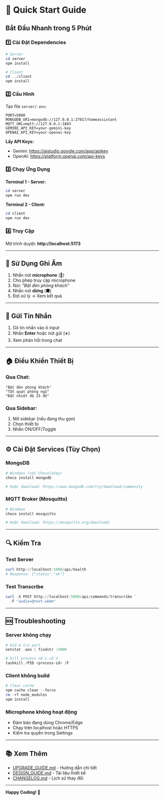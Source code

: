 # 🚀 Quick Start Guide

## Bắt Đầu Nhanh trong 5 Phút

### 1️⃣ Cài Đặt Dependencies

```powershell
# Server
cd server
npm install

# Client
cd ../client
npm install
```

### 2️⃣ Cấu Hình

Tạo file `server/.env`:

```env
PORT=5000
MONGODB_URI=mongodb://127.0.0.1:27017/homeassistant
MQTT_URL=mqtt://127.0.0.1:1883
GEMINI_API_KEY=your-gemini-key
OPENAI_API_KEY=your-openai-key
```

**Lấy API Keys:**

- Gemini: https://aistudio.google.com/app/apikey
- OpenAI: https://platform.openai.com/api-keys

### 3️⃣ Chạy Ứng Dụng

**Terminal 1 - Server:**

```powershell
cd server
npm run dev
```

**Terminal 2 - Client:**

```powershell
cd client
npm run dev
```

### 4️⃣ Truy Cập

Mở trình duyệt: **http://localhost:5173**

---

## 🎤 Sử Dụng Ghi Âm

1. Nhấn nút **microphone** (🎤)
2. Cho phép truy cập microphone
3. Nói: _"Bật đèn phòng khách"_
4. Nhấn nút **dừng** (■)
5. Đợi xử lý → Xem kết quả

---

## 💬 Gửi Tin Nhắn

1. Gõ tin nhắn vào ô input
2. Nhấn **Enter** hoặc nút gửi (✈️)
3. Xem phản hồi trong chat

---

## 🏠 Điều Khiển Thiết Bị

### Qua Chat:

```
"Bật đèn phòng khách"
"Tắt quạt phòng ngủ"
"Đặt nhiệt độ 25 độ"
```

### Qua Sidebar:

1. Mở sidebar (nếu đang thu gọn)
2. Chọn thiết bị
3. Nhấn ON/OFF/Toggle

---

## ⚙️ Cài Đặt Services (Tùy Chọn)

### MongoDB

```powershell
# Windows (với Chocolatey)
choco install mongodb

# Hoặc download: https://www.mongodb.com/try/download/community
```

### MQTT Broker (Mosquitto)

```powershell
# Windows
choco install mosquitto

# Hoặc download: https://mosquitto.org/download/
```

---

## 🔍 Kiểm Tra

### Test Server

```powershell
curl http://localhost:5000/api/health
# Response: {"status":"ok"}
```

### Test Transcribe

```powershell
curl -X POST http://localhost:5000/api/commands/transcribe `
  -F "audio=@test.webm"
```

---

## 🆘 Troubleshooting

### Server không chạy

```powershell
# Kiểm tra port
netstat -ano | findstr :5000

# Kill process nếu cần
taskkill /PID <process-id> /F
```

### Client không build

```powershell
# Clear cache
npm cache clean --force
rm -rf node_modules
npm install
```

### Microphone không hoạt động

- Đảm bảo đang dùng Chrome/Edge
- Chạy trên localhost hoặc HTTPS
- Kiểm tra quyền trong Settings

---

## 📚 Xem Thêm

- [UPGRADE_GUIDE.md](./UPGRADE_GUIDE.md) - Hướng dẫn chi tiết
- [DESIGN_GUIDE.md](./DESIGN_GUIDE.md) - Tài liệu thiết kế
- [CHANGELOG.md](./CHANGELOG.md) - Lịch sử thay đổi

---

**Happy Coding! 🎉**
